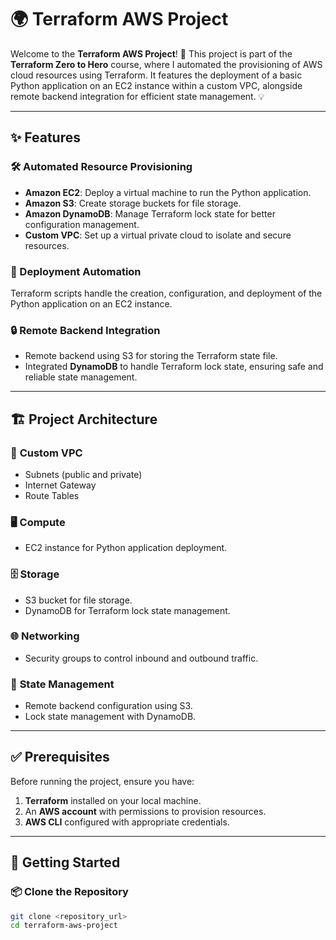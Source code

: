 # 🌍 Terraform AWS Project

Welcome to the **Terraform AWS Project**! 🚀 This project is part of the **Terraform Zero to Hero** course, where I automated the provisioning of AWS cloud resources using Terraform. It features the deployment of a basic Python application on an EC2 instance within a custom VPC, alongside remote backend integration for efficient state management. 💡

---

## ✨ Features

### 🛠️ Automated Resource Provisioning
- **Amazon EC2**: Deploy a virtual machine to run the Python application.  
- **Amazon S3**: Create storage buckets for file storage.  
- **Amazon DynamoDB**: Manage Terraform lock state for better configuration management.  
- **Custom VPC**: Set up a virtual private cloud to isolate and secure resources.  

### 🤖 Deployment Automation
Terraform scripts handle the creation, configuration, and deployment of the Python application on an EC2 instance.

### 🔒 Remote Backend Integration
- Remote backend using S3 for storing the Terraform state file.  
- Integrated **DynamoDB** to handle Terraform lock state, ensuring safe and reliable state management.

---

## 🏗️ Project Architecture

### 🔧 **Custom VPC**
- Subnets (public and private)  
- Internet Gateway  
- Route Tables  

### 🖥️ **Compute**
- EC2 instance for Python application deployment.

### 🗄️ **Storage**
- S3 bucket for file storage.  
- DynamoDB for Terraform lock state management.

### 🌐 **Networking**
- Security groups to control inbound and outbound traffic.

### 📂 **State Management**
- Remote backend configuration using S3.  
- Lock state management with DynamoDB.

---

## ✅ Prerequisites
Before running the project, ensure you have:
1. **Terraform** installed on your local machine.  
2. An **AWS account** with permissions to provision resources.  
3. **AWS CLI** configured with appropriate credentials.

---

## 🚀 Getting Started

### 📦 Clone the Repository
```bash
git clone <repository_url>
cd terraform-aws-project


